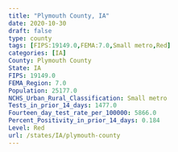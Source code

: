 ```yaml
---
title: "Plymouth County, IA"
date: 2020-10-30
draft: false
type: county
tags: [FIPS:19149.0,FEMA:7.0,Small metro,Red]
categories: [IA]
County: Plymouth County
State: IA
FIPS: 19149.0
FEMA_Region: 7.0
Population: 25177.0
NCHS_Urban_Rural_Classification: Small metro
Tests_in_prior_14_days: 1477.0
Fourteen_day_test_rate_per_100000: 5866.0
Percent_Positivity_in_prior_14_days: 0.184
Level: Red
url: /states/IA/plymouth-county
---
```



